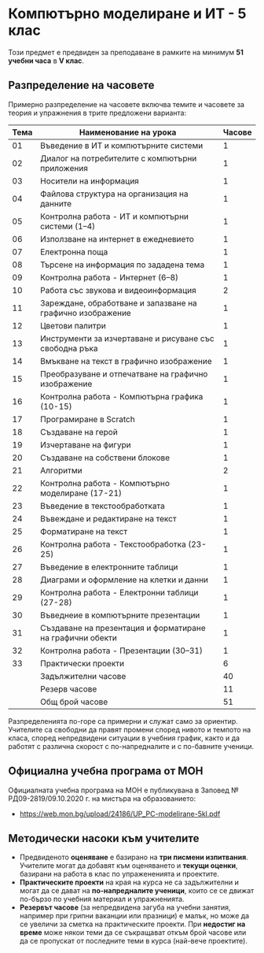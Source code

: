 # Компютърно моделиране и ИТ - 5 клас

Този предмет е предвиден за преподаване в рамките на минимум **51 учебни часа** в **V клас**.

## Разпределение на часовете

Примерно разпределение на часовете включва темите и часовете за теория и упражнения в трите предложени варианта:

| Тема | Наименование на урока                                        | Часове      |
|------|--------------------------------------------------------------|-------------|
|  01  | Въведение в ИТ и компютърните системи                        |      1      |
|  02  | Диалог на потребителите с компютърни приложения              |      1      |
|  03  | Носители на информация                                       |      1      |
|  04  | Файлова структура на организация на данните                  |      1      |
|  05  | Контролна работа - ИТ и компютърни системи (1–4)             |      1      |
|  06  | Използване на интернет в ежедневието                         |      1      |
|  07  | Електронна поща                                              |      1      |
|  08  | Търсене на информация по зададена тема                       |      1      |
|  09  | Контролна работа - Интернет (6–8)                            |      1      |
|  10  | Работа със звукова и видеоинформация                         |      2      |
|  11  | Зареждане, обработване и запазване на графично изображение   |      1      |
|  12  | Цветови палитри                                              |      1      |
|  13  | Инструменти за изчертаване и рисуване със свободна ръка      |      1      |
|  14  | Вмъкване на текст в графично изображение                     |      1      |
|  15  | Преобразуване и отпечатване на графично изображение          |      1      |
|  16  | Контролна работа - Компютърна графика (10-15)                |      1      |
|  17  | Програмиране в Scratch                                       |      1      |
|  18  | Създаване на герой                                           |      1      |
|  19  | Изчертаване на фигури                                        |      1      |
|  20  | Създаване на собствени блокове                               |      1      |
|  21  | Алгоритми                                                    |      2      |
|  22  | Контролна работа - Компютърно моделиране (17-21)             |      1      |
|  23  | Въведение в текстообработката                                |      1      |
|  24  | Въвеждане и редактиране на текст                             |      1      |
|  25  | Форматиране на текст                                         |      1      |
|  26  | Контролна работа - Текстообработка (23-25)                   |      1      |
|  27  | Въведение в електронните таблици                             |      1      |
|  28  | Диаграми и оформление на клетки и данни                      |      1      |
|  29  | Контролна работа - Електронни таблици (27-28)                |      1      |
|  30  | Въведнеие в компютърните презентации                         |      1      |
|  31  | Създаване на презентация и форматиране на графични обекти    |      1      |
|  32  | Контролна работа - Презентации (30–31)                       |      1      |
|  33  | Практически проекти                                          |      6      |
|      | Задължителни часове                                          |     40      |
|      | Резерв часове                                                |     11      |
|      | Общ брой часове                                              |     51      |

Разпределенията по-горе са примерни и служат само за ориентир. Учителите са свободни да правят промени според нивото и темпото на класа, според непредвидени ситуации в учебния график, както и да работят с различна скорост с по-напредналите и с по-бавните ученици.

## Официална учебна програма от МОН

Официалната учебна програма на МОН е публикувана в Заповед № РД09-2819/09.10.2020 г. на мистъра на образованието:
  - https://web.mon.bg/upload/24186/UP_PC-modelirane-5kl.pdf

## Методически насоки към учителите

  - Предвиденото **оценяване** е базирано на **три писмени изпитвания**. Учителите могат да добавят към оценяването и **текущи оценки**, базирани на работа в клас по упражененията и проектите.
  - **Практическите проекти** на края на курса не са задължителни и могат да се дават на **по-напредналите ученици**, които се се движат по-бързо по учебния материал и упражненията.
  - **Резервът часове** (за непредвидена загуба на учебни занятия, например при грипни ваканции или празници) е малък, но може да се увеличи за сметка на практическите проекти. При **недостиг на време** може някои теми да се съкращават откъм брой часове или да се пропускат от последните теми в курса (най-вече проектите).
